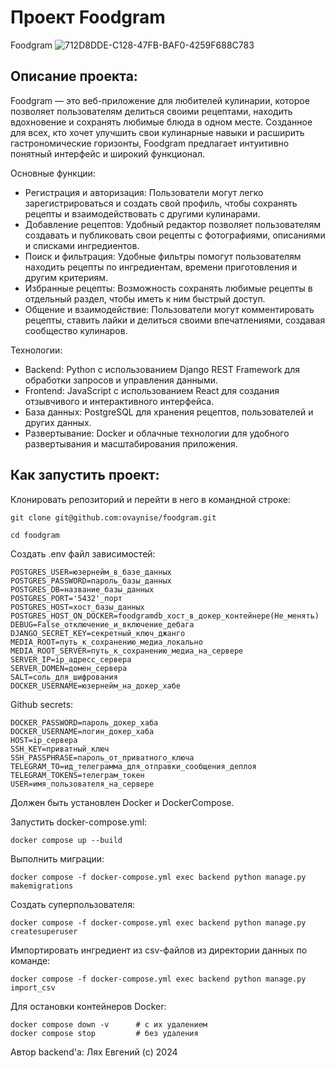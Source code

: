 # **Проект Foodgram**
Foodgram
![712D8DDE-C128-47FB-BAF0-4259F688C783](https://github.com/user-attachments/assets/3007539b-6ada-49f3-8951-4c957b64b0b3)


## Описание проекта:

Foodgram — это веб-приложение для любителей кулинарии, которое позволяет пользователям делиться своими рецептами, находить вдохновение и сохранять любимые блюда в одном месте. Созданное для всех, кто хочет улучшить свои кулинарные навыки и расширить гастрономические горизонты, Foodgram предлагает интуитивно понятный интерфейс и широкий функционал.

Основные функции:

-	Регистрация и авторизация: Пользователи могут легко зарегистрироваться и создать свой профиль, чтобы сохранять рецепты и взаимодействовать с другими кулинарами.
-	Добавление рецептов: Удобный редактор позволяет пользователям создавать и публиковать свои рецепты с фотографиями, описаниями и списками ингредиентов.
-	Поиск и фильтрация: Удобные фильтры помогут пользователям находить рецепты по ингредиентам, времени приготовления и другим критериям.
-	Избранные рецепты: Возможность сохранять любимые рецепты в отдельный раздел, чтобы иметь к ним быстрый доступ.
-	Общение и взаимодействие: Пользователи могут комментировать рецепты, ставить лайки и делиться своими впечатлениями, создавая сообщество кулинаров.

Технологии:

-	Backend: Python с использованием Django REST Framework для обработки запросов и управления данными.
-	Frontend: JavaScript с использованием React для создания отзывчивого и интерактивного интерфейса.
-	База данных: PostgreSQL для хранения рецептов, пользователей и других данных.
-	Развертывание: Docker и облачные технологии для удобного развертывания и масштабирования приложения.
## Как запустить проект:

Клонировать репозиторий и перейти в него в командной строке:
```
git clone git@github.com:ovaynise/foodgram.git
```
```
cd foodgram
```
Создать .env файл зависимостей:
```
POSTGRES_USER=юзернейм_в_базе_данных
POSTGRES_PASSWORD=пароль_базы_данных
POSTGRES_DB=название_базы_данных
POSTGRES_PORT='5432'_порт
POSTGRES_HOST=хост_базы_данных
POSTGRES_HOST_ON_DOCKER=foodgramdb_хост_в_докер_контейнере(Не_менять)
DEBUG=False_отключение_и_включение_дебага
DJANGO_SECRET_KEY=секретный_ключ_джанго
MEDIA_ROOT=путь_к_сохранению_медиа_локально
MEDIA_ROOT_SERVER=путь_к_сохранению_медиа_на_сервере
SERVER_IP=ip_адресс_сервера
SERVER_DOMEN=домен_сервера
SALT=соль_для_шифрования
DOCKER_USERNAME=юзернейм_на_докер_хабе
```
Github secrets:
```
DOCKER_PASSWORD=пароль_докер_хаба
DOCKER_USERNAME=логин_докер_хаба
HOST=ip_сервера
SSH_KEY=приватный_ключ
SSH_PASSPHRASE=пароль_от_приватного_ключа
TELEGRAM_TO=ид_телеграмма_для_отправки_сообщения_деплоя
TELEGRAM_TOKENS=телеграм_токен
USER=имя_пользователя_на_сервере
```

Должен быть установлен Docker и DockerCompose.

Запустить docker-compose.yml:

```
docker compose up --build
```
Выполнить миграции:
```
docker compose -f docker-compose.yml exec backend python manage.py makemigrations
```
Создать суперпользователя:
```
docker compose -f docker-compose.yml exec backend python manage.py createsuperuser
```

Импортировать ингредиент из  csv-файлов из директории данных по команде:

```
docker compose -f docker-compose.yml exec backend python manage.py import_csv
```
Для остановки контейнеров Docker:
```
docker compose down -v      # с их удалением
docker compose stop         # без удаления

```
Автор backend'а:
Лях Евгений (c) 2024
